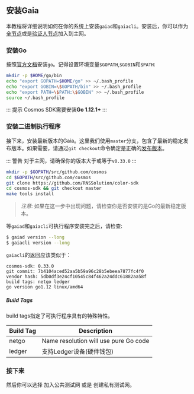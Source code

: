 ## 安装Gaia

本教程将详细说明如何在你的系统上安装`gaiad`和`gaiacli`。安装后，你可以作为[全节点](./join-mainnet.md)或是[验证人节点](./validators/validator-setup.md)加入到主网。

### 安装Go

按照[官方文档](https://golang.org/doc/install)安装`go`。记得设置环境变量`$GOPATH`,`$GOBIN`和`$PATH`:

```bash
mkdir -p $HOME/go/bin
echo "export GOPATH=$HOME/go" >> ~/.bash_profile
echo "export GOBIN=\$GOPATH/bin" >> ~/.bash_profile
echo "export PATH=\$PATH:\$GOBIN" >> ~/.bash_profile
source ~/.bash_profile
```

::: 提示
Cosmos SDK需要安装**Go 1.12.1+**
:::

### 安装二进制执行程序

接下来，安装最新版本的Gaia。这里我们使用`master`分支，包含了最新的稳定发布版本。如果需要，请通过`git checkout`命令确定是正确的[发布版本](https://github.com/RNSSolution/color-sdk/releases)。

::: 警告
对于主网，请确保你的版本大于或等于`v0.33.0`
:::

```bash
mkdir -p $GOPATH/src/github.com/cosmos
cd $GOPATH/src/github.com/cosmos
git clone https://github.com/RNSSolution/color-sdk
cd cosmos-sdk && git checkout master
make tools install
```

> *注意*: 如果在这一步中出现问题，请检查你是否安装的是Go的最新稳定版本。

等`gaiad`和`gaiacli`可执行程序安装完之后，请检查:

```bash
$ gaiad version --long
$ gaiacli version --long
```

`gaiacli`的返回应该类似于：

```
cosmos-sdk: 0.33.0
git commit: 7b4104aced52aa5b59a96c28b5ebeea7877fc4f0
vendor hash: 5db0df3e24cf10545c84f462a24ddc61882aa58f
build tags: netgo ledger
go version go1.12 linux/amd64
```

##### Build Tags

build tags指定了可执行程序具有的特殊特性。

| Build Tag | Description                                     |
| --------- | ----------------------------------------------- |
| netgo     | Name resolution will use pure Go code           |
| ledger    | 支持Ledger设备(硬件钱包) |

### 接下来
然后你可以选择 加入公共测试网 或是 创建私有测试网。